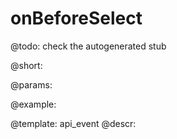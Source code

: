 onBeforeSelect
=============

@todo:
	check the autogenerated stub

@short:
	

@params:

@example:


@template:	api_event
@descr:

